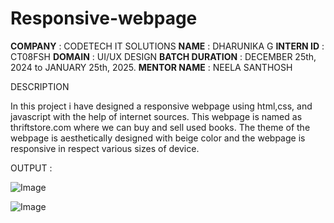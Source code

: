 # Responsive-webpage

**COMPANY** : CODETECH IT SOLUTIONS
**NAME** : DHARUNIKA G
**INTERN ID** : CT08FSH
**DOMAIN** :  UI/UX DESIGN
**BATCH DURATION** :  DECEMBER 25th, 2024 to JANUARY 25th, 2025.
**MENTOR NAME** : NEELA SANTHOSH

DESCRIPTION

In this project i have designed a responsive webpage using html,css, and javascript with the help of internet sources.
This webpage is named as thriftstore.com where we can buy and sell used books.
The theme of the webpage is aesthetically designed with beige color and the webpage is responsive in respect various sizes of device.

OUTPUT :

![Image](https://github.com/user-attachments/assets/60ee8153-980f-40de-a32c-7369ebd3fc20)

![Image](https://github.com/user-attachments/assets/2fd5865b-e882-47c1-91b1-a83b45438936)
